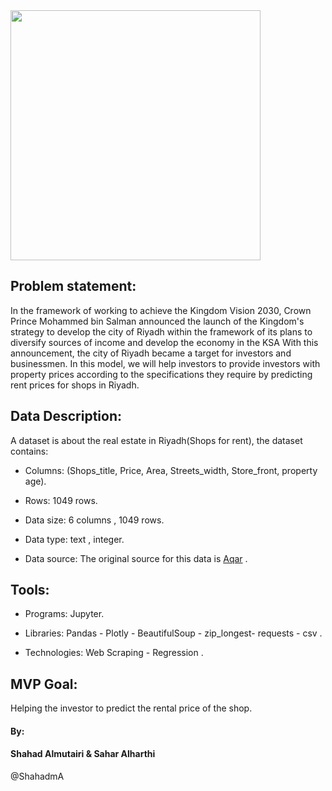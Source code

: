 
<img src="https://user-images.githubusercontent.com/93095814/145090403-a9e83094-5966-4c1f-8741-2741e4c88d17.jpg" width="400" heigh="400" />

## Problem statement:

In the framework of working to achieve the Kingdom Vision 2030, Crown Prince
Mohammed bin Salman announced the launch of the Kingdom&#39;s strategy to develop
the city of Riyadh within the framework of its plans to diversify sources of income
and develop the economy in the KSA With this announcement, the city of Riyadh
became a target for investors and businessmen. In this model, we will help investors
to provide investors with property prices according to the specifications they require by predicting rent prices for shops in Riyadh.



## Data Description: 

A dataset is about the real estate in Riyadh(Shops for rent), the dataset contains:
	
* Columns: (Shops_title, Price, Area, Streets_width, Store_front, property age).

* Rows: 1049 rows.

* Data size: 6 columns , 1049 rows.

* Data type: text , integer.

* Data source: The original source for this data is <a href="https://sa.aqar.fm/">Aqar</a> .




## Tools:

* Programs:  Jupyter.

* Libraries:  Pandas - Plotly - BeautifulSoup - zip_longest- requests - csv  .

* Technologies: Web Scraping - Regression .




## MVP Goal:
Helping the investor to predict the rental price of the shop.


#### By:
#### Shahad Almutairi & Sahar Alharthi
@ShahadmA
